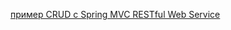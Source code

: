 [пример CRUD с Spring MVC RESTful Web Service](https://betacode.net/10865/simple-crud-example-with-spring-mvc-restful-web-service)